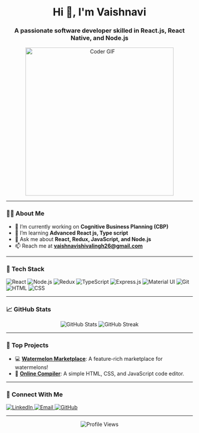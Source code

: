<h1 align="center">Hi 👋, I'm Vaishnavi</h1>
<h3 align="center">A passionate software developer skilled in React.js, React Native, and Node.js</h3>

<p align="center">
   <img src="https://media4.giphy.com/media/v1.Y2lkPTc5MGI3NjExYW1ndWd4amdvYXdrcnJkNGFlMW9iYWxobGEzc2FxZWYwYnl1aGs3ayZlcD12MV9pbnRlcm5hbF9naWZfYnlfaWQmY3Q9Zw/RbDKaczqWovIugyJmW/giphy.webp" width="400" alt="Coder GIF"/>
</p>

---

### 👩‍💻 **About Me**
- 🔭 I’m currently working on **Cognitive Business Planning (CBP)**
- 🌱 I’m learning **Advanced React js, Type script**
- 💬 Ask me about **React, Redux, JavaScript, and Node.js**
- 📫 Reach me at **vaishnavishivalingh26@gmail.com**

---

### 🚀 **Tech Stack**
<p>
  <img src="https://img.shields.io/badge/React-20232A?style=for-the-badge&logo=react&logoColor=61DAFB" alt="React"/>
  <img src="https://img.shields.io/badge/Node.js-339933?style=for-the-badge&logo=node-dot-js&logoColor=white" alt="Node.js"/>
  <img src="https://img.shields.io/badge/Redux-764ABC?style=for-the-badge&logo=redux&logoColor=white" alt="Redux"/>
  <img src="https://img.shields.io/badge/TypeScript-3178C6?style=for-the-badge&logo=typescript&logoColor=white" alt="TypeScript"/>
  <img src="https://img.shields.io/badge/Express.js-000000?style=for-the-badge&logo=express&logoColor=white" alt="Express.js"/>
  <img src="https://img.shields.io/badge/Material--UI-0081CB?style=for-the-badge&logo=mui&logoColor=white" alt="Material UI"/>
  <img src="https://img.shields.io/badge/Git-F05032?style=for-the-badge&logo=git&logoColor=white" alt="Git"/>
  <img src="https://img.shields.io/badge/HTML-E34F26?style=for-the-badge&logo=html5&logoColor=white" alt="HTML"/>
  <img src="https://img.shields.io/badge/CSS-1572B6?style=for-the-badge&logo=css3&logoColor=white" alt="CSS"/>
</p>

---

### 📈 **GitHub Stats**
<p align="center">
  <img src="https://github-readme-stats.vercel.app/api?username=vaishnavi&show_icons=true&theme=radical" alt="GitHub Stats"/>
  <img src="https://github-readme-streak-stats.herokuapp.com/?user=vaishnavi&theme=radical" alt="GitHub Streak"/>
</p>

---

### 🌟 **Top Projects**
- 💻 [**Watermelon Marketplace**](https://github.com/vaishnavi/watermelon-marketplace): A feature-rich marketplace for watermelons!
- 📄 [**Online Compiler**](https://github.com/vaishnavi/online-compiler): A simple HTML, CSS, and JavaScript code editor.

---

### 🤝 **Connect With Me**
<p>
  <a href="https://www.linkedin.com/in/vaishnavi/" target="_blank">
    <img src="https://img.shields.io/badge/LinkedIn-0077B5?style=for-the-badge&logo=linkedin&logoColor=white" alt="LinkedIn"/>
  </a>
  <a href="mailto:vaishnavi@example.com">
    <img src="https://img.shields.io/badge/Email-D14836?style=for-the-badge&logo=gmail&logoColor=white" alt="Email"/>
  </a>
  <a href="https://github.com/vaishnavi" target="_blank">
    <img src="https://img.shields.io/badge/GitHub-100000?style=for-the-badge&logo=github&logoColor=white" alt="GitHub"/>
  </a>
</p>

---

<p align="center">
  <img src="https://komarev.com/ghpvc/?username=vaishnavi&style=for-the-badge&color=blue" alt="Profile Views"/>
</p>

